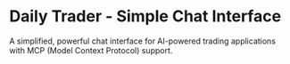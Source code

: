 # Daily Trader - Simple Chat Interface

A simplified, powerful chat interface for AI-powered trading applications with MCP (Model Context Protocol) support.